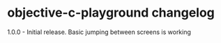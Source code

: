 # objective-c-playground changelog
1.0.0 - Initial release. Basic jumping between screens is working
